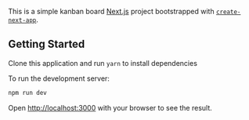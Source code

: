 This is a simple kanban board [Next.js](https://nextjs.org/) project bootstrapped with [`create-next-app`](https://github.com/vercel/next.js/tree/canary/packages/create-next-app).

## Getting Started

Clone this application and run `yarn` to install dependencies

To run the development server:

```bash
npm run dev

```

Open [http://localhost:3000](http://localhost:3000) with your browser to see the result.

